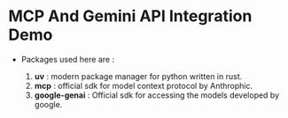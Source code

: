 # MCP And Gemini API Integration Demo

* Packages used here are : 
    
    1. **uv** : modern package manager for python written in rust.
    2. **mcp** : official sdk for model context protocol by Anthrophic. 
    3. **google-genai** : Official sdk for accessing the models developed by google.